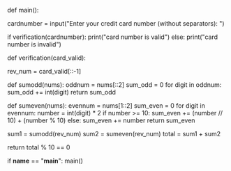 def main():
  
  cardnumber = input("Enter your credit card number (without separators): ")

  if verification(cardnumber):
    print("card number is valid")
  else:
    print("card number is invalid")

def verification(card_valid):

  rev_num = card_valid[::-1]

  def sumodd(nums):
    oddnum = nums[::2]
    sum_odd = 0
    for digit in oddnum:
      sum_odd += int(digit)
    return sum_odd

  def sumeven(nums):
    evennum = nums[1::2]
    sum_even = 0
    for digit in evennum:
      number = int(digit) * 2
      if number >= 10:
        sum_even += (number // 10) + (number % 10)
      else:
        sum_even += number
    return sum_even

  sum1 = sumodd(rev_num)
  sum2 = sumeven(rev_num)
  total = sum1 + sum2

  return total % 10 == 0  

if __name__ == "__main__":
  main()

